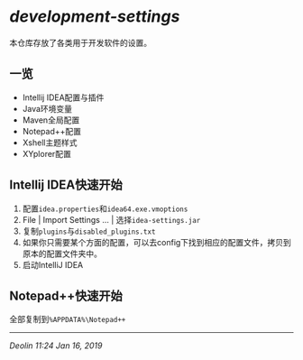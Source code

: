 # *development-settings*

本仓库存放了各类用于开发软件的设置。



## 一览

- Intellij IDEA配置与插件
- Java环境变量
- Maven全局配置
- Notepad++配置
- Xshell主题样式
- XYplorer配置



## Intellij IDEA快速开始

1.  配置`idea.properties`和`idea64.exe.vmoptions`
2.  File | Import Settings ... | 选择`idea-settings.jar`
3.  复制`plugins`与`disabled_plugins.txt`
4.  如果你只需要某个方面的配置，可以去config下找到相应的配置文件，拷贝到原本的配置文件夹中。
5.  启动IntelliJ IDEA



## Notepad++快速开始

全部复制到`%APPDATA%\Notepad++`



---

*Deolin 11:24 Jan 16, 2019* 